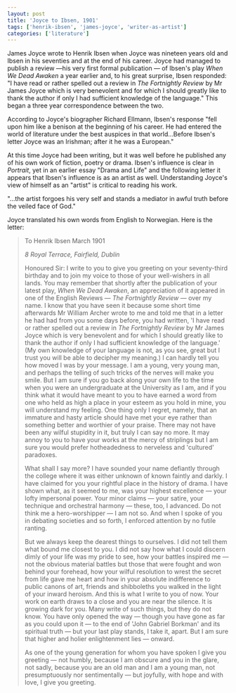 ```yaml
---
layout: post
title: 'Joyce to Ibsen, 1901'
tags: ['henrik-ibsen', 'james-joyce', 'writer-as-artist']
categories: ['literature']
---
```

James Joyce wrote to Henrik Ibsen when Joyce was nineteen years old and Ibsen in his seventies and at the end of his career. Joyce had managed to publish a review —his very first formal publication — of Ibsen's play <em>When We Dead Awaken</em> a year earlier and, to his great surprise, Ibsen responded: "I have read or rather spelled out a review in <em>The Fortnightly Review</em> by Mr James Joyce which is very benevolent and for which I should greatly like to thank the author if only I had sufficient knowledge of the language." This began a three year correspondence between the two.

According to Joyce's biographer Richard Ellmann, Ibsen's response "fell upon him like a benison at the beginning of his career. He had entered the world of literature under the best auspices in that world...Before Ibsen's letter Joyce was an Irishman; after it he was a European."

At this time Joyce had been writing, but it was well before he published any of his own work of fiction, poetry or drama. Ibsen's influence is clear in <em>Portrait</em>, yet in an earlier essay "Drama and Life" and the following letter it appears that Ibsen's influence is as an artist as well. Understanding Joyce's view of himself as an "artist" is critical to reading his work.

"...the artist forgoes his very self and stands a mediator in awful truth before the veiled face of God."

Joyce translated his own words from English to Norwegian. Here is the letter:
<blockquote>To Henrik Ibsen
March 1901

<em>8 Royal Terrace, Fairfield, Dublin </em>

Honoured Sir: I write to you to give you greeting on your seventy-third birthday and to join my voice to those of your well-wishers in all lands. You may remember that shortly after the publication of your latest play, <em>When We Dead Awaken</em>, an appreciation of it appeared in one of the English Reviews — <em>The Fortnightly Review</em> — over my name. I know that you have seen it because some short time afterwards Mr William Archer wrote to me and told me that in a letter he had had from you some days before, you had written, 'I have read or rather spelled out a review in <em>The Fortnightly Review</em> by Mr James Joyce which is very benevolent and for which I should greatly like to thank the author if only I had sufficient knowledge of the language.' (My own knowledge of your language is not, as you see, great but I trust you will be able to decipher my meaning.) I can hardly tell you how moved I was by your message. I am a young, very young man, and perhaps the telling of such tricks of the nerves will make you smile. But I am sure if you go back along your own life to the time when you were an undergraduate at the University as I am, and if you think what it would have meant to you to have earned a word from one who held as high a place in your esteem as you hold in mine, you will understand my feeling. One thing only I regret, namely, that an immature and hasty article should have met your eye rather than something better and worthier of your praise. There may not have been any wilful stupidity in it, but truly I can say no more. It may annoy to you to have your works at the mercy of striplings but I am sure you would prefer hotheadedness to nerveless and 'cultured' paradoxes.

What shall I say more? I have sounded your name defiantly through the college where it was either unknown of known faintly and darkly. I have claimed for you your rightful place in the history of drama. I have shown what, as it seemed to me, was your highest excellence — your lofty impersonal power. Your minor claims — your satire, your technique and orchestral harmony — these, too, I advanced. Do not think me a hero-worshipper — I am not so. And when I spoke of you in debating societies and so forth, I enforced attention by no futile ranting.

But we always keep the dearest things to ourselves. I did not tell them what bound me closest to you. I did not say how what I could discern dimly of your life was my pride to see, how your battles inspired me — not the obvious material battles but those that were fought and won behind your forehead, how your wilful resolution to wrest the secret from life gave me heart and how in your absolute indifference to public canons of art, friends and shibboleths you walked in the light of your inward heroism. And this is what I write to you of now. Your work on earth draws to a close and you are near the silence. It is growing dark for you. Many write of such things, but they do not know. You have only opened the way — though you have gone as far as you could upon it — to the end of 'John Gabriel Borkman' and its spiritual truth — but your last play stands, I take it, apart. But I am sure that higher and holier enlightenment lies — onward.

As one of the young generation for whom you have spoken I give you greeting — not humbly, because I am obscure and you in the glare, not sadly, because you are an old man and I am a young man, not presumptuously nor sentimentally — but joyfully, with hope and with love, I give you greeting.</blockquote>
